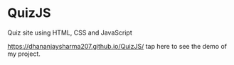 # QuizJS
Quiz site using HTML, CSS and JavaScript

https://dhananjaysharma207.github.io/QuizJS/ tap here to see the demo of my project.

